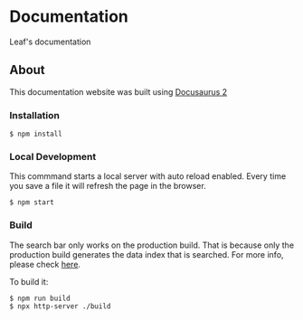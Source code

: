 # Documentation
Leaf's documentation

## About
This documentation website was built using [Docusaurus 2][1]

### Installation
```
$ npm install
```

### Local Development
This commmand starts a local server with auto reload enabled. Every time you save a file it will refresh the page in the browser.

```
$ npm start
```

### Build
The search bar only works on the production build. That is because only the production build generates the data index that is searched. For more info, please check [here][2].

To build it:
```
$ npm run build
$ npx http-server ./build
```


[1]: https://v2.docusaurus.io/
[2]: https://github.com/lelouch77/docusaurus-lunr-search
